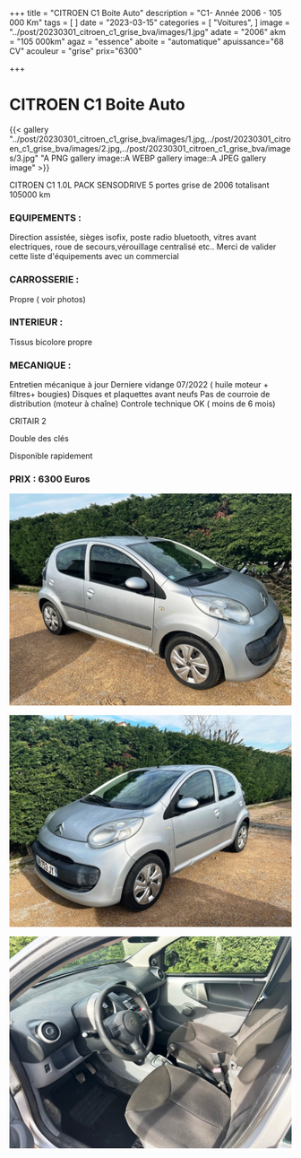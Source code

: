 +++
title = "CITROEN C1 Boite Auto"
description = "C1- Année 2006 - 105 000 Km"
tags = [
]
date = "2023-03-15"
categories = [
    "Voitures",
]
image = "../post/20230301_citroen_c1_grise_bva/images/1.jpg"
adate = "2006"
akm = "105 000km"
agaz = "essence"
aboite = "automatique"
apuissance="68 CV"
acouleur = "grise"
prix="6300"

+++

# CITROEN  C1 Boite Auto

{{< gallery "../post/20230301_citroen_c1_grise_bva/images/1.jpg,../post/20230301_citroen_c1_grise_bva/images/2.jpg,../post/20230301_citroen_c1_grise_bva/images/3.jpg" "A PNG gallery image::A WEBP gallery image::A JPEG gallery image" >}}


CITROEN C1 1.0L PACK SENSODRIVE 5 portes grise de 2006 totalisant 105000 km

### EQUIPEMENTS :
Direction assistée, sièges isofix, poste radio bluetooth, vitres avant electriques, roue de secours,vérouillage centralisé etc..
Merci de valider cette liste d'équipements avec un commercial

### CARROSSERIE :
Propre ( voir photos)

### INTERIEUR :
Tissus bicolore propre

### MECANIQUE :
Entretien mécanique à jour 
Derniere vidange 07/2022 ( huile moteur + filtres+ bougies)
Disques et plaquettes avant neufs
Pas de courroie de distribution (moteur à chaîne)
Controle technique OK ( moins de 6 mois)

CRITAIR 2

Double des clés

Disponible rapidement

### PRIX : 6300 Euros


<!-- more -->


![](images/1.jpg)

![](images/2.jpg)

![](images/3.jpg)

